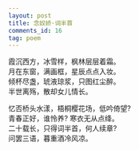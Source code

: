 ```yaml
---
layout: post
title: 念奴娇·词半首
comments_id: 16
tag: poem
---
```


霞沉西方，冰雪样，枫林层层着霜。<br />
月在东窗，满画框，星辰点点入妆。<br />
倾杯尽盏，琥液琼浆，只图红尘醉。<br />
半世离殇，散却女儿情长。

忆否桥头水漾，梧桐樱花场，低吟倚望?<br />
青春正好，谁怜养? 寒衣无从点绛。<br />
二十载长，只得词半首，何人续章?<br />
问罢三语，暮重酒冷风凉。
